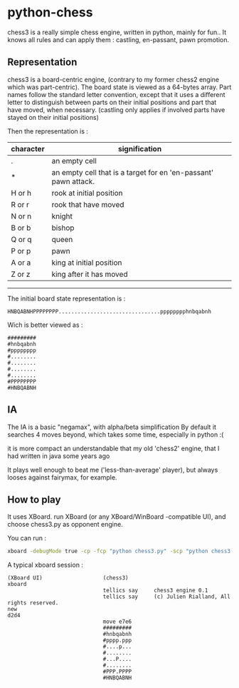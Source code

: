 # python-chess

chess3 is a really simple chess engine, written in python, mainly for fun..
It knows all rules and can apply them : castling, en-passant, pawn promotion.

Representation
--------------

chess3 is a board-centric engine, (contrary to my former chess2 engine which was part-centric).
The board state is viewed as a 64-bytes array. Part names follow the standard letter convention, except that
it uses a different letter to distinguish between parts on their initial positions and part that have moved, when necessary.
 (castling only applies if involved parts have stayed on their initial positions)

Then the representation is :

|character| signification
|-------|-----------------------------------------------------------------|
| .   | an empty cell                                                   |
| *   | an empty cell that is a target for en 'en-passant' pawn attack. |
| H or h | rook at initial position                                        |
| R or r | rook that have moved                                            |
| N or n | knight                                                          |
| B or b | bishop                                                          |
| Q or q | queen                                                           |
| P or p | pawn                                                            |
| A or a | king at initial position                                        |
| Z or z | king after it has moved                                         |
---------------------------------------------------------------------------

The initial board state representation is :
```
HNBQABNHPPPPPPPP................................pppppppphnbqabnh
```

Wich is better viewed as :
```
#########
#hnbqabnh
#pppppppp
#........
#........
#........
#........
#PPPPPPPP
#HNBQABNH
```


IA
--

The IA is a basic "negamax", with alpha/beta simplification
By default it searches 4 moves beyond, which takes some time, especially in python :(

it is more compact an understandable that my old 'chess2' engine, that I had written in java some years ago

It plays well enough to beat me ('less-than-average' player), but always looses against fairymax, for example.


How to play
-----------

It uses XBoard. run XBoard (or any XBoard/WinBoard -compatible UI), and choose chess3.py as opponent engine.

You can run :

```sh
xboard -debugMode true -cp -fcp "python chess3.py" -scp "python chess3.py"
```

A typical xboard session : 
```
(XBoard UI)                   (chess3)
xboard
                              tellics say     chess3 engine 0.1
                              tellics say     (c) Julien Rialland, All rights reserved.
new
d2d4
                              move e7e6
                              #########
                              #hnbqabnh
                              #pppp.ppp
                              #....p...
                              #........
                              #...P....
                              #........
                              #PPP.PPPP
                              #HNBQABNH
```

